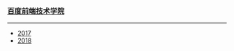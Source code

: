 ### [百度前端技术学院](http://ife.baidu.com/)
----------------------------------

* [2017](2017)
* [2018](2018)
